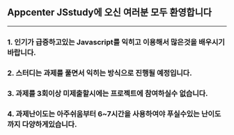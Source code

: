 ## Appcenter JSstudy에 오신 여러분 모두 환영합니다

---
### 1. 인기가 급증하고있는 Javascript를 익히고 이용해서 많은것을 배우시기바랍니다.
### 2. 스터디는 과제를 풀면서 익히는 방식으로 진행될 예정입니다.
### 3. 과제를 3회이상 미제출할시에는 프로젝트에 참여하실수 없습니다.
### 4. 과제난이도는 아주쉬움부터 6~7시간을 사용하여야 푸실수있는 난이도까지 다양하게있습니다.